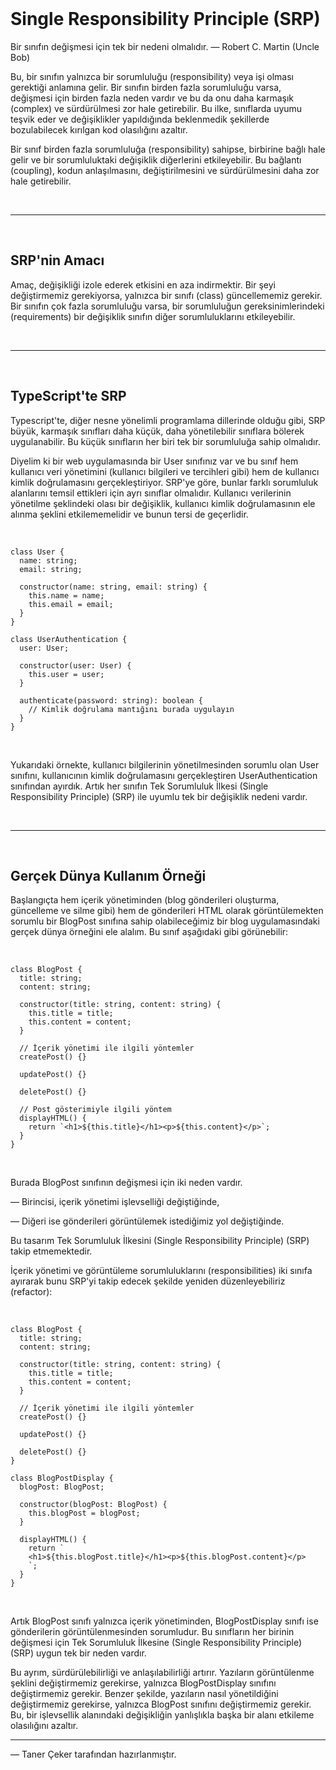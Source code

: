 <br/>

# Single Responsibility Principle (SRP)

Bir sınıfın değişmesi için tek bir nedeni olmalıdır.
— Robert C. Martin (Uncle Bob)

Bu, bir sınıfın yalnızca bir sorumluluğu (responsibility) veya işi olması gerektiği anlamına gelir. Bir sınıfın birden fazla sorumluluğu varsa, değişmesi için birden fazla neden vardır ve bu da onu daha karmaşık (complex) ve sürdürülmesi zor hale getirebilir. Bu ilke, sınıflarda uyumu teşvik eder ve değişiklikler yapıldığında beklenmedik şekillerde bozulabilecek kırılgan kod olasılığını azaltır.

Bir sınıf birden fazla sorumluluğa (responsibility) sahipse, birbirine bağlı hale gelir ve bir sorumluluktaki değişiklik diğerlerini etkileyebilir. Bu bağlantı (coupling), kodun anlaşılmasını, değiştirilmesini ve sürdürülmesini daha zor hale getirebilir.

<br/>

---

<br/>

## SRP'nin Amacı

Amaç, değişikliği izole ederek etkisini en aza indirmektir. Bir şeyi değiştirmemiz gerekiyorsa, yalnızca bir sınıfı (class) güncellememiz gerekir. Bir sınıfın çok fazla sorumluluğu varsa, bir sorumluluğun gereksinimlerindeki (requirements) bir değişiklik sınıfın diğer sorumluluklarını etkileyebilir.

<br/>

---

<br/>

## TypeScript'te SRP

Typescript'te, diğer nesne yönelimli programlama dillerinde olduğu gibi, SRP büyük, karmaşık sınıfları daha küçük, daha yönetilebilir sınıflara bölerek uygulanabilir. Bu küçük sınıfların her biri tek bir sorumluluğa sahip olmalıdır.

Diyelim ki bir web uygulamasında bir User sınıfınız var ve bu sınıf hem kullanıcı veri yönetimini (kullanıcı bilgileri ve tercihleri gibi) hem de kullanıcı kimlik doğrulamasını gerçekleştiriyor. SRP'ye göre, bunlar farklı sorumluluk alanlarını temsil ettikleri için ayrı sınıflar olmalıdır. Kullanıcı verilerinin yönetilme şeklindeki olası bir değişiklik, kullanıcı kimlik doğrulamasının ele alınma şeklini etkilememelidir ve bunun tersi de geçerlidir.

<br/>

```tsx
class User {
  name: string;
  email: string;

  constructor(name: string, email: string) {
    this.name = name;
    this.email = email;
  }
}

class UserAuthentication {
  user: User;

  constructor(user: User) {
    this.user = user;
  }

  authenticate(password: string): boolean {
    // Kimlik doğrulama mantığını burada uygulayın
  }
}
```

<br/>

Yukarıdaki örnekte, kullanıcı bilgilerinin yönetilmesinden sorumlu olan User sınıfını, kullanıcının kimlik doğrulamasını gerçekleştiren UserAuthentication sınıfından ayırdık. Artık her sınıfın Tek Sorumluluk İlkesi (Single Responsibility Principle) (SRP) ile uyumlu tek bir değişiklik nedeni vardır.

<br/>

---

<br/>

## Gerçek Dünya Kullanım Örneği

Başlangıçta hem içerik yönetiminden (blog gönderileri oluşturma, güncelleme ve silme gibi) hem de gönderileri HTML olarak görüntülemekten sorumlu bir BlogPost sınıfına sahip olabileceğimiz bir blog uygulamasındaki gerçek dünya örneğini ele alalım. Bu sınıf aşağıdaki gibi görünebilir:

<br/>

```tsx
class BlogPost {
  title: string;
  content: string;

  constructor(title: string, content: string) {
    this.title = title;
    this.content = content;
  }

  // İçerik yönetimi ile ilgili yöntemler
  createPost() {}

  updatePost() {}

  deletePost() {}

  // Post gösterimiyle ilgili yöntem
  displayHTML() {
    return `<h1>${this.title}</h1><p>${this.content}</p>`;
  }
}
```

<br/>

Burada BlogPost sınıfının değişmesi için iki neden vardır.

— Birincisi, içerik yönetimi işlevselliği değiştiğinde,

— Diğeri ise gönderileri görüntülemek istediğimiz yol değiştiğinde.

Bu tasarım Tek Sorumluluk İlkesini (Single Responsibility Principle) (SRP) takip etmemektedir.

İçerik yönetimi ve görüntüleme sorumluluklarını (responsibilities) iki sınıfa ayırarak bunu SRP'yi takip edecek şekilde yeniden düzenleyebiliriz (refactor):

<br/>

```tsx
class BlogPost {
  title: string;
  content: string;

  constructor(title: string, content: string) {
    this.title = title;
    this.content = content;
  }

  // İçerik yönetimi ile ilgili yöntemler
  createPost() {}

  updatePost() {}

  deletePost() {}
}

class BlogPostDisplay {
  blogPost: BlogPost;

  constructor(blogPost: BlogPost) {
    this.blogPost = blogPost;
  }

  displayHTML() {
    return `
    <h1>${this.blogPost.title}</h1><p>${this.blogPost.content}</p>
    `;
  }
}
```

<br/>

Artık BlogPost sınıfı yalnızca içerik yönetiminden, BlogPostDisplay sınıfı ise gönderilerin görüntülenmesinden sorumludur. Bu sınıfların her birinin değişmesi için Tek Sorumluluk İlkesine (Single Responsibility Principle) (SRP) uygun tek bir neden vardır.

Bu ayrım, sürdürülebilirliği ve anlaşılabilirliği artırır. Yazıların görüntülenme şeklini değiştirmemiz gerekirse, yalnızca BlogPostDisplay sınıfını değiştirmemiz gerekir. Benzer şekilde, yazıların nasıl yönetildiğini değiştirmemiz gerekirse, yalnızca BlogPost sınıfını değiştirmemiz gerekir. Bu, bir işlevsellik alanındaki değişikliğin yanlışlıkla başka bir alanı etkileme olasılığını azaltır.

---

— Taner Çeker tarafından hazırlanmıştır.

